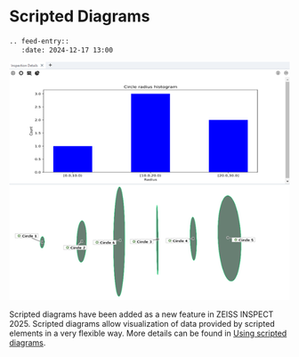 # Scripted Diagrams

```{eval-rst}
.. feed-entry::
   :date: 2024-12-17 13:00
```

![Scripted elements and scripted diagram](assets/scripted_diagram-histogram.png)

Scripted diagrams have been added as a new feature in ZEISS INSPECT 2025. Scripted diagrams allow visualization of data provided by scripted elements in a very flexible way. 
More details can be found in <a href="../howtos/using_scripted_diagrams/using_scripted_diagrams.md">Using scripted diagrams</a>.
